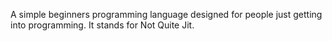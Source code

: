 A simple beginners programming language designed for people just getting into programming. It stands for Not Quite Jit.